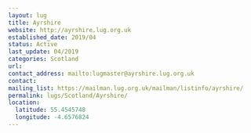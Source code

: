 ```yaml
---
layout: lug
title: Ayrshire
website: http://ayrshire.lug.org.uk
established_date: 2019/04
status: Active
last_update: 04/2019
categories: Scotland
url: 
contact_address: mailto:lugmaster@ayrshire.lug.org.uk
contact: 
mailing_list: https://mailman.lug.org.uk/mailman/listinfo/ayrshire/
permalink: lugs/Scotland/Ayrshire/
location:
  latitude: 55.4545748
  longitude: -4.6576824
---
```

